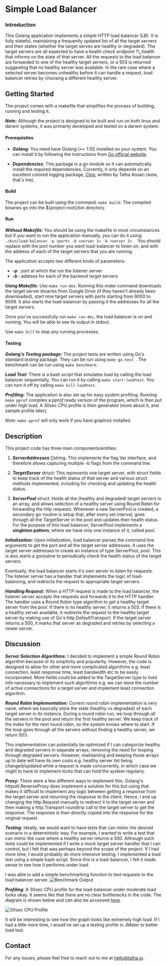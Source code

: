 # Simple Load Balancer

### Introduction

This Golang application implements a simple HTTP load balancer (LB). It is fully stateful, maintaining a frequently updated list of all the target servers and their states (whether the target serves are healthy or degraded). The target servers are all expected to have a health check endpoint ?\\\_health that informs on the state of that server. All the requests to the load balancer are forwarded to one of the healthy target servers, or a 503 is returned suggesting that no healthy server was available. In the rare case where a selected server becomes unhealthy before it can handle a request, load balancer retries by choosing a different healthy server.

## Getting Started

The project comes with a makefile that simplifies the process of building, running and testing it. 

**_Note:_** Although the project is designed to be built and run on both linux and darwin systems, it was primarily developed and tested on a darwin system. 

#### Prerequisites

* **_Golang_**: You need have Golang (>= 1.10) installed on your system. You can install it by following the instructions from [Go official website](https://golang.org/).

* **_Dependencies_**: This package is a go module so it can automatically install the required dependencies. Currently, it only depends on an excellent colored logging package, [Clog](https://github.com/teejays/clog), written by Talha Ansari (wow, that's me).

#### Build

The project can be built using the command: ```make build```. The compiled binaries go into the ${project-root}/bin directory.

#### Run

**_Without Makefile_**: You should be using the makefile in most circumstances but if you want to run the application manually, you can do it using:
 ```./bin/load-balancer -p <port> -b <server 1> -b <server 2>  ```
You should replace <port> with the port number you want load-balancer to listen on, and <server _n_> with the address of each of the target servers that you are running.

The application accepts two different kinds of parameters:

* **_-p_** : port at which the run the listener server
* **_-b_** : address for each of the backend target servers

**_Using Makefile_**: Use ```make run-dev```. Running this _make_ command downloads the target server binaries from Google Drive (if they haven't already been downloaded), start nine target servers with ports starting from 9000 to 9009. It also starts the load-balancer by passing it the addresses for all the target servers.

Once you've successfully run ```make run-dev```, the load balancer is on and running. You will be able to see its output in stdout. 

Use ```make kill``` to stop any running processes.

#### Testing

**_Golang's Testing package:_** The project tests are written using Go's standard _testing_ package. They can be run using ```make go-test ```. The benchmark can be run using ```make benchmark```.

**_Load Test:_** There is a bash script that simulates load by calling the load balancer sequentially. You can run it by calling ```make start-loadtest```. You can turn it off by calling ```make kill-loadtest```.

**_Profiling:_** The application is also set up for easy system profiling. Running ```make pprof``` compiles a _pprof_ ready version of the program, which is then put under high load. A 30sec CPU profile is then generated (more about it, and sample profile later).

_Note:_ ```make pprof``` will only work if you have graphviz installed.


## Description

This project code has three main components/entities:

1. **_ServerAddresses_** []string: This implements the flag.Var interface, and therefore allows capturing multiple -b flags from the command line.

2. **_TargetServer_** struct: This represents one target server, with struct fields to keep track of the health status of that server and various struct methods implemented, including for checking and updating the health status.

3. **_ServerPool_** struct: Holds all the (healthy and degraded) target servers in an array, and allows selection of a healthy server using Round Robin for forwarding the http requests. Whenever a new ServerPool is created, a secondary go-routine is setup that, after every set interval, goes through all the TargetServer in the pool and updates their health status. For the purpose of this load balancer, ServerPool implements a **singleton pattern**, where we have only one instance of it, called _pool_.

**_Initialization:_** Upon initialization, load balancer parses the command line arguments to get the port and all the target server addresses. It uses the target server addresses to create an instance of type ServerPool, _pool_. This is also starts a goroutine to periodically check the health status of the target servers.

Eventually, the load balancer starts it's own server to listen for requests. The listener server has a handler that implements the logic of load-balancing, and redirects the request to appropriate target servers.

**_Handling Request:_** When a HTTP request is made to the load balancer, the listener server accepts the requests and forwards it to the HTTP handler. The handler uses a Round Robin type algorithm to get a healthy target server from the _pool_. If there is no healthy server, it returns a 503. If there is a healthy server available, it redirects the request to the healthy target server by making use of Go's http.DefaultTransport. If the target server returns a 500, it marks that server as degraded and retries by selecting a newer server.


## Discussion

**_Server Selection Algorithms:_** I decided to implement a simple Round Robin algorithm because of its simplicity and popularity. However, the code is designed to allow for other and more complicated algorithms e.g. least connection, least response time, least bandwidth etc to be easily incorporated. More fields could be added to the TargetServer type to hold info necessary to implement such algorithms e.g. we can store the number of active connections for a target server and implement least connection algorithm.


**_Round Robin Implementation:_** Current round robin implementation is very naive, where we basically store the state (healthy vs degraded) of each target server in its instance. During a round robin run, we loop through all the servers in the pool and return the first healthy server. We keep track of the index for the next round robin, so the system knows where to start. If the loop goes through all the servers without finding a healthy server, we return 503.

This implementation can potentially be optimized if I can categorize healthy and degraded servers in separate arrays, removing the need for looping through degraded servers. However, maintaining and keeping those arrays up to date will have its own costs e.g. healthy server list being changed/updated while a request is made concurrently, in which case we might to have to implement locks that can hold the system regularly.

**_Proxy_**: There were a few different ways to implement this. Golang's httputil.ReverseProxy does implement a solution for this but using that makes it difficult to implement any logic between getting a response from the target server and returning the response to the client. Hence, I end up changing the http.Request manually to redirect it to the target server and then making a http.Transport roundtrip call to the target server to get the response. The response is then directly copied into the response for the original request.


**_Testing_**: Ideally, we would  want to have tests that can mimic the desired scenario in a deterministic way. For example, I wanted to write a test that can mimic the case where a healthy server returns a 500. Although such tests could be implemented if I write a mock target server handler that I can control, but I felt that was perhaps beyond the scope of the project. If I had more time, I would probably do more intensive testing. I implemented a load test using a simple bash script. Since this is a load-balancer, I felt it made sense to see how it performs under load.

I was able to add a simple benchmarking function to test requests to the load balancer server.
![Benchmark Output](https://i.imgur.com/EjMtChV.png)

**_Profiling_**: A 30sec CPU profile for the load-balancer under moderate load looks okay. It seems like that there are no clear bottlenecks in the code. The diagram is shown below and can also be accessed [here](https://imgur.com/a/Qadz6ZD).

![30sec CPU Profile](https://i.imgur.com/9gRIVt7.png)

It will be interesting to see how the graph looks like extremely high load. If I had a little more time, I would've set up a testing profile in JMeter to better load test.

## Contact
For any issues, please feel free to reach out to me at hello@talha.io.
